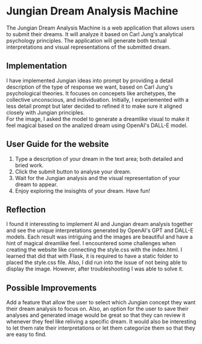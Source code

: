 # Jungian Dream Analysis Machine
The Jungian Dream Analysis Machine is a web application that allows users to submit their dreams. It will analyze it based on Carl Jung's analytical psychology principles. The application will generate both textual interpretations and visual representations of the submitted dream. 

## Implementation
I have implemented Jungian ideas into prompt by providing a detail description of the type of response we want, based on Carl Jung's psychological theories. It focuses on concepets like archetypes, the collective unconscious, and individuation. Initially, I experiemented with a less detail prompt but later decided to refined it to make sure it aligned closely with Jungian principles.
<br />For the image, I asked the model to generate a dreamlike visual to make it feel magical based on the analized dream using OpenAI's DALL-E model.

## User Guide for the website
1. Type a description of your dream in the text area; both detailed and bried work. 
2. Click the submit button to analyse your dream.
3. Wait for the Jungian analysis and the visual representation of your dream to appear.
4. Enjoy exploring the insisghts of your dream. Have fun!

## Reflection
I found it interessting to implement AI and Jungian dream analysis together and see the unique interpretations generated by OpenAI's GPT and DALL-E models. Each result was intriguing and the images are beautiful and have a hint of magical dreamlike feel. 
I encountered some challenges when creating the website like connecting the style.css with the index.html. I learned that did that with Flask, it is required to have a static folder to placed the style.css file. Also, I did run into the issue of not being able to display the image. However, after troubleshooting I was able to solve it.

## Possible Improvements
Add a feature that allow the user to select which Jungian concept they want their dream analysis to focus on. Also, an option for the user to save their analyses and generated image would be great so that they can review it whenever they feel like reliving a specific dream. It would also be interesting to let them rate their interpretations or let them categorize them so that they are easy to find.
